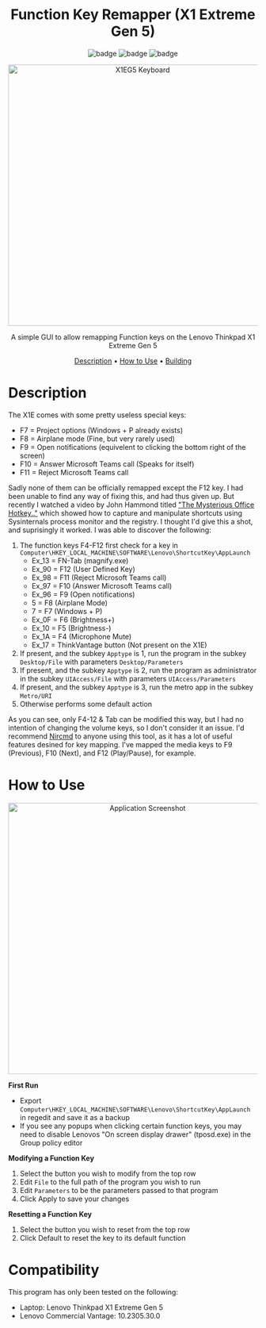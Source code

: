 <div align="center">

# Function Key Remapper (X1 Extreme Gen 5)

![badge](https://badgen.net/badge/version/v1.0.0/orange?style=flat-square)
![badge](https://badgen.net/badge/platform/Windows%20(x64)/green?style=flat-square)
![badge](https://badgen.net/badge/.net/6/yellow?style=flat-square)

<p align = "center">
  <img width="527" alt="X1EG5 Keyboard" src="https://github.com/ZX-80/Fn-Remapper/assets/44975876/22a1f75f-839c-4413-a9a7-e31ccb4db984">
</p>

A simple GUI to allow remapping Function keys on the Lenovo Thinkpad X1 Extreme Gen 5

[Description](#description) •
[How to Use](#how-to-use) •
[Building](#compatibility)

</div>

# Description

The X1E comes with some pretty useless special keys:

- F7 = Project options (Windows + P already exists)
- F8 = Airplane mode (Fine, but very rarely used)
- F9 = Open notifications (equivelent to clicking the bottom right of the screen)
- F10 = Answer Microsoft Teams call (Speaks for itself)
- F11 = Reject Microsoft Teams call

Sadly none of them can be officially remapped except the F12 key. I had been unable to find any way of fixing this, and had thus given up. But recently I watched a video by John Hammond titled ["The Mysterious Office Hotkey.."](https://www.youtube.com/watch?v=fLrA5eBmMwM) which showed how to capture and manipulate shortcuts using Sysinternals process monitor and the registry. I thought I'd give this a shot, and suprisingly it worked. I was able to discover the following:

1. The function keys F4-F12 first check for a key in `Computer\HKEY_LOCAL_MACHINE\SOFTWARE\Lenovo\ShortcutKey\AppLaunch`
   - Ex_13 = FN-Tab (magnify.exe)
   - Ex_90 = F12 (User Defined Key)
   - Ex_98 = F11 (Reject Microsoft Teams call)
   - Ex_97 = F10 (Answer Microsoft Teams call)
   - Ex_96 = F9 (Open notifications)
   - 5 = F8 (Airplane Mode)
   - 7 = F7 (Windows + P)
   - Ex_0F = F6 (Brightness+)
   - Ex_10 = F5 (Brightness-)
   - Ex_1A = F4 (Microphone Mute)
   - Ex_17 = ThinkVantage button (Not present on the X1E)
3. If present, and the subkey `Apptype` is 1, run the program in the subkey `Desktop/File` with parameters `Desktop/Parameters`
4. If present, and the subkey `Apptype` is 2, run the program as administrator in the subkey `UIAccess/File` with parameters `UIAccess/Parameters`
5. If present, and the subkey `Apptype` is 3, run the metro app in the subkey `Metro/URI`
6. Otherwise performs some default action

As you can see, only F4-12 & Tab can be modified this way, but I had no intention of changing the volume keys, so I don't consider it an issue. I'd recommend [Nircmd](https://www.nirsoft.net/utils/nircmd.html) to anyone using this tool, as it has a lot of useful features desined for key mapping. I've mapped the media keys to F9 (Previous), F10 (Next), and F12 (Play/Pause), for example.

# How to Use

<p align = "center">
  <img width="547" alt="Application Screenshot" src="https://github.com/ZX-80/Fn-Remapper/assets/44975876/2950fe12-1a16-4152-9816-9343ce0199f1">
</p>

**First Run**
- Export `Computer\HKEY_LOCAL_MACHINE\SOFTWARE\Lenovo\ShortcutKey\AppLaunch` in regedit and save it as a backup
- If you see any popups when clicking certain function keys, you may need to disable Lenovos "On screen display drawer" (tposd.exe) in the Group policy editor

**Modifying a Function Key**
1. Select the button you wish to modify from the top row
2. Edit `File` to the full path of the program you wish to run
3. Edit `Parameters` to be the parameters passed to that program
4. Click Apply to save your changes

**Resetting a Function Key**
1. Select the button you wish to reset from the top row
2. Click Default to reset the key to its default function

# Compatibility

This program has only been tested on the following:

- Laptop: Lenovo Thinkpad X1 Extreme Gen 5
- Lenovo Commercial Vantage: 10.2305.30.0
